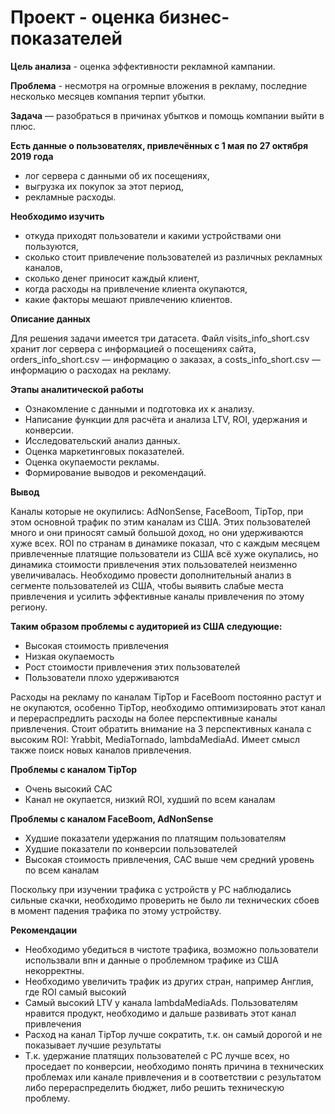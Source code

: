 # Проект - оценка бизнес-показателей

**Цель анализа** - оценка эффективности рекламной кампании.

**Проблема** - несмотря на огромные вложения в рекламу, последние несколько месяцев компания терпит убытки.

**Задача** — разобраться в причинах убытков и помощь компании выйти в плюс.

**Есть данные о пользователях, привлечённых с 1 мая по 27 октября 2019 года**
- лог сервера с данными об их посещениях,
- выгрузка их покупок за этот период,
- рекламные расходы.

**Необходимо изучить**
- откуда приходят пользователи и какими устройствами они пользуются,
- сколько стоит привлечение пользователей из различных рекламных каналов,
- сколько денег приносит каждый клиент,
- когда расходы на привлечение клиента окупаются,
- какие факторы мешают привлечению клиентов.

**Описание данных**

Для решения задачи имеется три датасета. Файл visits_info_short.csv хранит лог сервера с информацией о посещениях сайта, orders_info_short.csv — информацию о заказах, а costs_info_short.csv — информацию о расходах на рекламу.

**Этапы аналитической работы**
- Ознакомление с данными и подготовка их к анализу.
- Написание функции для расчёта и анализа LTV, ROI, удержания и конверсии.
- Исследовательский анализ данных.
- Оценка маркетинговых показателей.
- Оценка окупаемости рекламы.
- Формирование выводов и рекомендаций.

**Вывод**

Каналы которые не окупились: AdNonSense, FaceBoom, TipTop, при этом основной трафик по этим каналам из США. Этих пользователей много и они приносят самый большой доход, но они удерживаются хуже всех. ROI по странам в динамике показал, что с каждым месяцем привлеченные платящие пользователи из США всё хуже окупались, но динамика стоимости привлечения этих пользователей неизменно увеличивалась. Необходимо провести дополнительный анализ в сегменте пользователей из США, чтобы выявить слабые места привлечения и усилить эффективные каналы привлечения по этому региону. 
    
<b>Таким образом проблемы с аудиторией из США следующие:</b>
- Высокая стоимость привлечения
- Низкая окупаемость 
- Рост стоимости привлечения этих пользователей
- Пользователи плохо удерживаются
    
    
Расходы на рекламу по каналам TipTop и FaceBoom постоянно растут и не окупаются, особенно TipTop, необходимо оптимизировать этот канал и перераспредлить расходы на более перспективные каналы привлечения. Стоит обратить внимание на 3 перспективных канала с высоким ROI: Yrabbit, MediaTornado, lambdaMediaAd. Имеет смысл также поиск новых каналов привлечения.  
    
<b>Проблемы с каналом TipTop</b>
- Очень высокий САС
- Канал не окупается, низкий ROI, худший по всем каналам 
    
<b>Проблемы с каналом FaceBoom, AdNonSense</b> 
- Худшие показатели удержания по платящим пользователям
- Худшие показатели по конверсии пользователей
- Высокая стоимость привлечения, САС выше чем средний уровень по всем каналам
    
Поскольку при изучении трафика с устройств у PC наблюдались сильные скачки, необходимо проверить не было ли технических сбоев в момент падения трафика по этому устройству.
    
**Рекомендации**
- Необходимо убедиться в чистоте трафика, возможно пользователи использвали впн и данные о проблемном трафике из США некорректны. 
- Необходимо увеличить трафик из других стран, например Англия, где ROI самый высокий 
- Самый высокий LTV у канала lambdaMediaAds. Пользователям нравится продукт, необходимо и дальше развивать этот канал привлечения
- Расход на канал TipTop лучше сократить, т.к. он самый дорогой и не показывает лучшие результаты
- Т.к. удержание платящих пользователей с PC лучше всех, но проседает по конверсии, необходимо понять причина в технических проблемах или канале привлечения и в соответствии с результатом либо перераспределить бюджет, либо решить техническую проблему.

